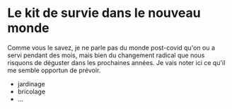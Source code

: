 # Le kit de survie dans le nouveau monde

Comme vous le savez, je ne parle pas du monde post-covid qu'on ou a servi pendant des mois, mais bien du changement radical que nous risquons de déguster dans les prochaines années.
Je vais noter ici ce qu'il me semble opportun de prévoir.

- jardinage
- bricolage
- ...
